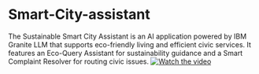 # Smart-City-assistant
The Sustainable Smart City Assistant is an AI application powered by IBM Granite LLM that supports eco-friendly living and efficient civic services. It features an Eco-Query Assistant for sustainability guidance and a Smart Complaint Resolver for routing civic issues.
[![Watch the video](https://raw.githubusercontent.com/yourusername/yourrepo/main/assets/thumbnail.jpg)](https://drive.google.com/file/d/VIDEO_ID/view?usp=sharing)
